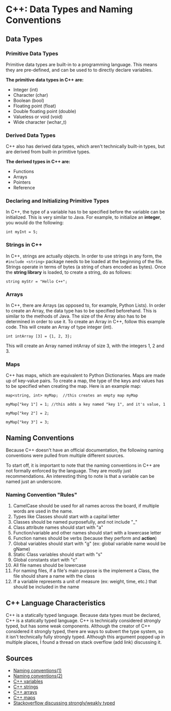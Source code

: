 # C++: Data Types and Naming Conventions

## Data Types

### Primitive Data Types

Primitive data types are built-in to a programming language. This means they are pre-defined, and can be used to 
to directly declare variables.

**The primitive data types in C++ are:**
- Integer (int)
- Character (char)
- Boolean (bool)
- Floating point (float)
- Double floating point (double)
- Valueless or void (void)
- Wide character (wchar_t)

### Derived Data Types

C++ also has derived data types, which aren't technically built-in types, but are derived from built-in primitive types.

**The derived types in C++ are:**
- Functions
- Arrays
- Pointers
- Reference

### Declaring and Initializing Primitive Types

In C++, the type of a variable has to be specified before the variable can be initialized. This is very similar to Java.
For example, to initialize an **integer**, you would do the following:

`int myInt = 5;`

### Strings in C++

In C++, strings are actually objects. In order to use strings in any form, the `#include <string>` package
needs to be loaded at the beginning of the file. Strings operate in terms of bytes (a string of chars encoded as bytes).
Once the **string library** is loaded, to create a string, do as follows:

`string myStr = "Hello C++";`

### Arrays

In C++, there are Arrays (as opposed to, for example, Python Lists). In order to create an Array, the data type
has to be specified beforehand. This is similar to the methods of Java. The size of the Array also has to be determined
in order to use it. To create an Array in C++, follow this example code. This will create an Array of type integer (int).

`int intArray [3] = {1, 2, 3};`

This will create an Array named intArray of size 3, with the integers 1, 2 and 3.

### Maps

C++ has maps, which are equivalent to Python Dictionaries. Maps are made up of key-value pairs. To create a
map, the type of the keys and values has to be specified when creating the map. Here is an example map:

`map<string, int> myMap;  //this creates an empty map myMap`

`myMap["key 1"] = 1; //this adds a key named "key 1", and it's value, 1`

`myMap["key 2"] = 2;`

`myMap["key 3"] = 3;`

## Naming Conventions

Because C++ doesn't have an official documentation, the following naming conventions were pulled from multiple
different sources. 

To start off, it is important to note that the naming conventions in C++ are not formally enforced by the language.
They are mostly just recommendations. An interesting thing to note is that a variable can be named just an
underscore. 

### Naming Convention "Rules"

1. CamelCase should be used for all names across the board, if multiple words are used in the name.
2. Types like Classes should start with a capital letter
3. Classes should be named purposefully, and not include "_"
3. Class attribute names should start with "a"
3. Function/variable and other names should start with a lowercase letter
4. Function names should be verbs (because they perform and **action**)
4. Global variables should start with "g" (ex: global variable name would be gName)
5. Static Class variables should start with "s"
6. Global constants start with "c"
7. All file names should be lowercase
8. For naming files, if a file's main purpose is the implement a Class, the file should share a name with
the class
9. If a variable represents a unit of measure (ex: weight, time, etc.) that should be included in the name

## C++ Language Characteristics

C++ is a statically typed language. Because data types must be declared, C++ is a statically typed language. 
C++ is technically considered strongly typed, but has some weak components. Although the creator of C++ considered it
strongly typed, there are ways to subvert the type system, so it isn't technically fully strongly typed. Although
this argument popped up in multiple places, I found a thread on stack overflow (add link) discussing it. 

## Sources
- [Naming conventions(1)](https://manual.gromacs.org/documentation/5.1-current/dev-manual/naming.html) 
- [Naming conventions(2)](https://users.ece.cmu.edu/~eno/coding/CppCodingStandard.html#names) 
- [C++ variables](https://www.cplusplus.com/doc/tutorial/variables/)
- [C++ strings](https://www.tutorialspoint.com/cplusplus/cpp_strings.htm)
- [C++ arrays](https://www.tutorialspoint.com/cplusplus/cpp_arrays.htm)
- [C++ maps](https://en.cppreference.com/w/cpp/container/map)
- [Stackoverflow discussing strongly/weakly typed](https://stackoverflow.com/questions/26753483/is-c-considered-weakly-typed-why#:~:text=C%20and%20C%2B%2B%20are%20considered,an%20integer%20as%20a%20pointer.)
